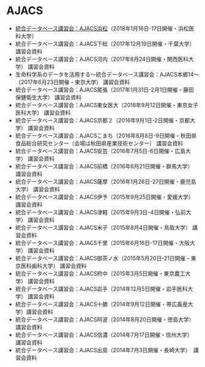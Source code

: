 # AJACS
- [統合データベース講習会：AJACS浜松](github.com/AJACS-training/AJACS68)（2018年1月16日-17日開催・浜松医科大学）
- 統合データベース講習会：AJACS下総（2017年12月19日開催・千葉大学） 講習会資料
- 統合データベース講習会：AJACS河内（2017年8月24日開催・関西医科大学） 講習会資料
- 生命科学系のデータを活用する～統合データベース講習会：AJACS本郷14～（2017年6月23日開催・東京大学） 講習会資料
- 統合データベース講習会：AJACS尾張（2017年1月31日-2月1日開催・藤田保健衛生大学） 講習会資料
- 統合データベース講習会：AJACS東女医大（2016年9月12日開催・東京女子医科大学） 講習会資料
- 統合データベース講習会：AJACS京都２（2016年9月1日-2日開催・京都大学） 講習会資料
- 統合データベース講習会：AJACSこまち（2016年8月8日-9日開催・秋田県食品総合研究センター（会場は秋田県産業技術センター） 講習会資料
- 統合データベース講習会：AJACS安芸（2016年7月5日-6日開催・広島大学） 講習会資料
- 統合データベース講習会：AJACS前橋（2016年6月21日開催・群馬大学） 講習会資料
- 統合データベース講習会：AJACS薩摩（2016年1月26日-27日開催・鹿児島大学） 講習会資料
- 統合データベース講習会：AJACS伊予（2015年9月25日開催・愛媛大学） 講習会資料
- 統合データベース講習会：AJACS津軽（2015年9月3日-4日開催・弘前大学） 講習会資料
- 統合データベース講習会：AJACS米子（2015年8月4日開催・鳥取大学） 講習会資料
- 統合データベース講習会：AJACS千里（2015年6月16日-17日開催・大阪大学） 講習会資料
- 統合データベース講習会：AJACS御茶ノ水（2015年5月20日-21日開催・東京医科歯科大学） 講習会資料
- 統合データベース講習会：AJACS府中（2015年3月5日開催・東京農工大学） 講習会資料
- 統合データベース講習会：AJACS岩手（2014年12月5日開催・岩手医科大学） 講習会資料
- 統合データベース講習会：AJACS十勝（2014年9月12日開催・帯広畜産大学）講習会資料
- 統合データベース講習会：AJACS阿波（2014年8月20日開催・徳島大学） 講習会資料
- 統合データベース講習会：AJACS信濃（2014年7月17日開催・信州大学）　講習会資料
- 統合データベース講習会：AJACS出島（2014年7月3日開催・長崎大学）　講習会資料
